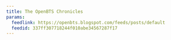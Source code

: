 ```yaml
---
title: The OpenBTS Chronicles
params:
  feedlink: https://openbts.blogspot.com/feeds/posts/default
  feedid: 337ff307718244f010abe34567287f17
---
```

